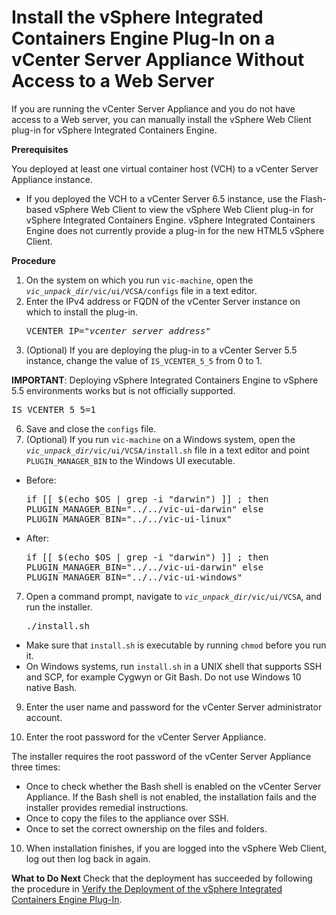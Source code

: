 # Install the vSphere Integrated Containers Engine Plug-In on a vCenter Server Appliance Without Access to a Web Server #

If you are running the vCenter Server Appliance and you do not have access to a Web server, you can manually install the vSphere Web Client plug-in for vSphere Integrated Containers Engine.

**Prerequisites**

You deployed at least one virtual container host (VCH) to a vCenter Server Appliance instance.
- If you deployed the VCH to a vCenter Server 6.5 instance, use the Flash-based vSphere Web Client to view the vSphere Web Client plug-in for vSphere Integrated Containers Engine. vSphere Integrated Containers Engine does not currently provide a plug-in for the new HTML5 vSphere Client.

**Procedure**

1. On the system on which you run `vic-machine`, open the <code><i>vic_unpack_dir</i>/vic/ui/VCSA/configs</code> file in a text editor.
4. Enter the IPv4 address or FQDN of the vCenter Server instance on which to install the plug-in. <pre>VCENTER_IP="<i>vcenter_server_address</i>"</pre>
6. (Optional) If you are deploying the plug-in to a vCenter Server 5.5 instance, change the  value of `IS_VCENTER_5_5` from 0 to 1. 

  **IMPORTANT**: Deploying vSphere Integrated Containers Engine to vSphere 5.5 environments works but is not officially supported.
  <pre>IS_VCENTER_5_5=1</pre>
6. Save and close the `configs` file.
7. (Optional) If you run `vic-machine` on a Windows system, open  the <code><i>vic_unpack_dir</i>/vic/ui/VCSA/install.sh</code> file in a text editor and point `PLUGIN_MANAGER_BIN` to the Windows UI executable.

 - Before:<pre>if [[ $(echo $OS | grep -i "darwin") ]] ; then
    PLUGIN_MANAGER_BIN="../../vic-ui-darwin"
else
    PLUGIN_MANAGER_BIN="../../vic-ui-linux"</pre>
  - After:<pre>if [[ $(echo $OS | grep -i "darwin") ]] ; then
    PLUGIN_MANAGER_BIN="../../vic-ui-darwin"
else
    PLUGIN_MANAGER_BIN="../../vic-ui-windows"</pre>

7. Open a command prompt, navigate to <code><i>vic_unpack_dir</i>/vic/ui/VCSA</code>, and run the installer.
   <pre>./install.sh</pre>
  - Make sure that `install.sh` is executable by running `chmod` before you run it.
  - On Windows systems, run `install.sh` in a UNIX shell that supports SSH and SCP, for example Cygwyn or Git Bash. Do not use Windows 10 native Bash.
  
9. Enter the user name and password for the vCenter Server administrator account.

10. Enter the root password for the vCenter Server Appliance.

  The installer requires the root password of the vCenter Server Appliance three times: 
   - Once to check whether the Bash shell is enabled on the vCenter Server Appliance. If the Bash shell is not enabled, the installation fails and the installer provides remedial instructions.
   - Once to copy the files to the appliance over SSH.
   - Once to set the correct ownership on the files and folders.
10. When installation finishes, if you are logged into the vSphere Web Client, log out then log back in again.

**What to Do Next**
Check that the deployment has succeeded by following the procedure in [Verify the Deployment of the vSphere Integrated Containers Engine Plug-In](plugin_verify_deployment.md).